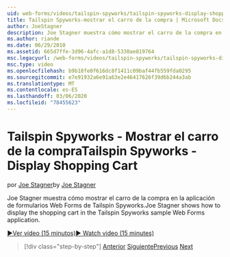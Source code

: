 ```yaml
---
uid: web-forms/videos/tailspin-spyworks/tailspin-spyworks-display-shopping-cart
title: Tailspin Spyworks-mostrar el carro de la compra | Microsoft Docs
author: JoeStagner
description: Joe Stagner muestra cómo mostrar el carro de la compra en la aplicación de formularios Web Forms de Tailspin Spyworks.
ms.author: riande
ms.date: 06/29/2010
ms.assetid: 665d7ffe-3d96-4afc-a1d8-5330ae819764
msc.legacyurl: /web-forms/videos/tailspin-spyworks/tailspin-spyworks-display-shopping-cart
msc.type: video
ms.openlocfilehash: b9b18fe0f616dc8f1411c09baf44fb559fda0295
ms.sourcegitcommit: e7e91932a6e91a63e2e46417626f39d6b244a3ab
ms.translationtype: MT
ms.contentlocale: es-ES
ms.lasthandoff: 03/06/2020
ms.locfileid: "78455623"
---
```

# <a name="tailspin-spyworks---display-shopping-cart"></a><span data-ttu-id="a352b-103">Tailspin Spyworks - Mostrar el carro de la compra</span><span class="sxs-lookup"><span data-stu-id="a352b-103">Tailspin Spyworks - Display Shopping Cart</span></span>

<span data-ttu-id="a352b-104">por [Joe Stagner](https://github.com/JoeStagner)</span><span class="sxs-lookup"><span data-stu-id="a352b-104">by [Joe Stagner](https://github.com/JoeStagner)</span></span>

<span data-ttu-id="a352b-105">Joe Stagner muestra cómo mostrar el carro de la compra en la aplicación de formularios Web Forms de Tailspin Spyworks.</span><span class="sxs-lookup"><span data-stu-id="a352b-105">Joe Stagner shows how to display the shopping cart in the Tailspin Spyworks sample Web Forms application.</span></span>

[<span data-ttu-id="a352b-106">&#9654;Ver vídeo (15 minutos)</span><span class="sxs-lookup"><span data-stu-id="a352b-106">&#9654; Watch video (15 minutes)</span></span>](https://channel9.msdn.com/Blogs/ASP-NET-Site-Videos/tailspin-spyworks-display-shopping-cart)

> [!div class="step-by-step"]
> <span data-ttu-id="a352b-107">[Anterior](tailspin-spyworks-adding-items-to-the-shopping-cart.md)
> [Siguiente](tailspin-spyworks-update-the-shopping-cart.md)</span><span class="sxs-lookup"><span data-stu-id="a352b-107">[Previous](tailspin-spyworks-adding-items-to-the-shopping-cart.md)
[Next](tailspin-spyworks-update-the-shopping-cart.md)</span></span>
